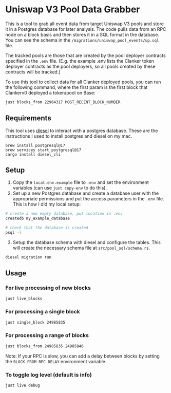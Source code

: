 # Uniswap V3 Pool Data Grabber 

This is a tool to grab all event data from target Uniswap V3 pools and store it in a Postgres database for later analysis. The code pulls data from an RPC node on a block basis and then stores it in a SQL format in the database. You can see the schema in the `/migrations/uniswap_pool_events/up.sql` file.

The tracked pools are those that are created by the pool deployer contracts specified in the `.env` file. (E.g. the example .env lists the Clanker token deployer contracts as the pool deployers, so all pools created by these contracts will be tracked.)

To use this tool to collect data for all Clanker deployed pools, you can run the following command, where the first param is the first block that Clankerv0 deployed a token/pool on Base:
```bash
just blocks_from 22964317 MOST_RECENT_BLOCK_NUMBER
```

## Requirements
This tool uses [diesel](https://github.com/diesel-rs/diesel) to interact with a postgres database. These are the instructions I used to install postgres and diesel on my mac.
```
brew install postgresql@17
brew services start postgresql@17
cargo install diesel_cli
```

## Setup
1. Copy the `local.env.example` file to `.env` and set the environment variables (can use `just copy-env` to do this).
2. Set up a new Postgres database and create a database user with the appropriate permissions and put the access parameters in the `.env` file.
This is how I did my local setup:
```bash
# create a new empty database, put location in .env
createdb my_example_database

# check that the database is created 
psql -l
```
3. Setup the database schema with diesel and configure the tables. This will create the necessary schema file at `src/pool_sql/schema.rs`.
```bash
diesel migration run
```

## Usage

### For live processing of new blocks
```bash
just live_blocks
```

### For processing a single block
```bash
just single_block 24985835
```

### For processing a range of blocks
```bash
just blocks_from 24985835 24985846
```
Note: If your RPC is slow, you can add a delay between blocks by setting the `BLOCK_FROM_RPC_DELAY` environment variable.

### To toggle log level (default is info)
```bash
just live debug
```